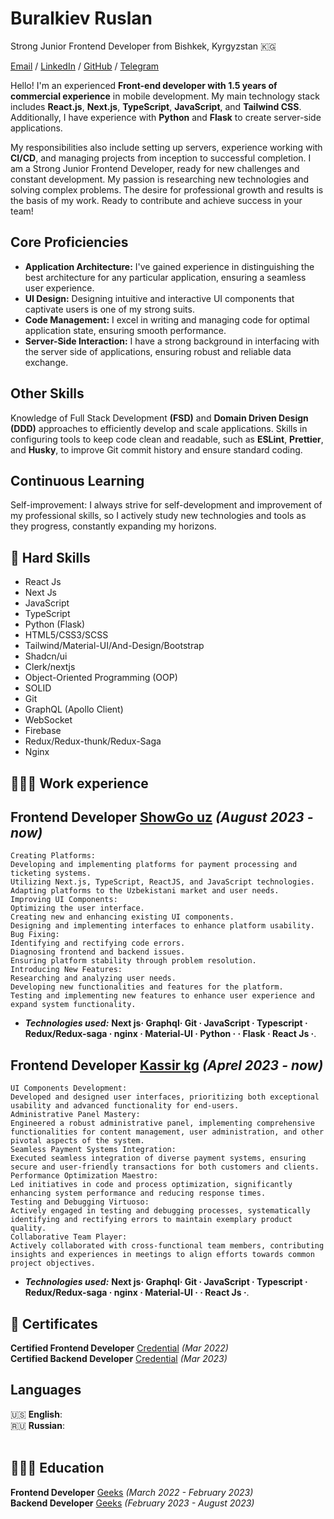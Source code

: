 # Buralkiev Ruslan
Strong Junior Frontend Developer from Bishkek, Kyrgyzstan 🇰🇬 <br/>

[Email](ruslanburalkiev8@gmail.com) / [LinkedIn](https://www.linkedin.com/in/ruslan-buralkiev-869000264/) / [GitHub](https://github.com/Ruslan321532) / [Telegram](https://t.me/atlantiS2k)

Hello! I'm an experienced **Front-end developer with 1.5 years of commercial experience** in mobile development. My main technology stack includes **React.js**, **Next.js**, **TypeScript**, **JavaScript**, and **Tailwind CSS**. Additionally, I have experience with **Python** and **Flask** to create server-side applications.

My responsibilities also include setting up servers, experience working with **CI/CD**, and managing projects from inception to successful completion. I am a Strong Junior Frontend Developer, ready for new challenges and constant development. My passion is researching new technologies and solving complex problems. The desire for professional growth and results is the basis of my work. Ready to contribute and achieve success in your team!

## Core Proficiencies

- **Application Architecture:** I've gained experience in distinguishing the best architecture for any particular application, ensuring a seamless user experience.
- **UI Design:** Designing intuitive and interactive UI components that captivate users is one of my strong suits.
- **Code Management:** I excel in writing and managing code for optimal application state, ensuring smooth performance.
- **Server-Side Interaction:** I have a strong background in interfacing with the server side of applications, ensuring robust and reliable data exchange.

## Other Skills

Knowledge of Full Stack Development **(FSD)** and **Domain Driven Design (DDD)** approaches to efficiently develop and scale applications.
Skills in configuring tools to keep code clean and readable, such as **ESLint**, **Prettier**, and **Husky**, to improve Git commit history and ensure standard coding.

## Continuous Learning

Self-improvement: I always strive for self-development and improvement of my professional skills, so I actively study new technologies and tools as they progress, constantly expanding my horizons.

## 🎯 Hard Skills

- React Js
- Next Js
- JavaScript
- TypeScript
- Python (Flask)
- HTML5/CSS3/SCSS
- Tailwind/Material-UI/And-Design/Bootstrap
- Shadcn/ui
- Clerk/nextjs
- Object-Oriented Programming (OOP)
- SOLID
- Git
- GraphQL (Apollo Client)
- WebSocket
- Firebase
- Redux/Redux-thunk/Redux-Saga
- Nginx

## 👩🏼‍💻 Work experience

## **Frontend Developer** [ShowGo uz](https://showgo.uz/) _(August 2023 - now)_ <br>
    Creating Platforms:
    Developing and implementing platforms for payment processing and ticketing systems.
    Utilizing Next.js, TypeScript, ReactJS, and JavaScript technologies.
    Adapting platforms to the Uzbekistani market and user needs.
    Improving UI Components:
    Optimizing the user interface.
    Creating new and enhancing existing UI components.
    Designing and implementing interfaces to enhance platform usability.
    Bug Fixing:
    Identifying and rectifying code errors.
    Diagnosing frontend and backend issues.
    Ensuring platform stability through problem resolution.
    Introducing New Features:
    Researching and analyzing user needs.
    Developing new functionalities and features for the platform.
    Testing and implementing new features to enhance user experience and expand system functionality.


- **_Technologies used:_** **Next js· Graphql· Git · JavaScript · Typescript · Redux/Redux-saga · nginx · Material-UI · Python · · Flask ·  React Js ·**.

## **Frontend Developer** [Kassir kg](https://kassir.kg/) _(Aprel 2023 - now)_ <br>
    UI Components Development:
    Developed and designed user interfaces, prioritizing both exceptional usability and advanced functionality for end-users.
    Administrative Panel Mastery:
    Engineered a robust administrative panel, implementing comprehensive functionalities for content management, user administration, and other pivotal aspects of the system.
    Seamless Payment Systems Integration:
    Executed seamless integration of diverse payment systems, ensuring secure and user-friendly transactions for both customers and clients.
    Performance Optimization Maestro:
    Led initiatives in code and process optimization, significantly enhancing system performance and reducing response times.
    Testing and Debugging Virtuoso:
    Actively engaged in testing and debugging processes, systematically identifying and rectifying errors to maintain exemplary product quality.
    Collaborative Team Player:
    Actively collaborated with cross-functional team members, contributing insights and experiences in meetings to align efforts towards common project objectives.

- **_Technologies used:_** **Next js· Graphql· Git · JavaScript · Typescript · Redux/Redux-saga · nginx · Material-UI · · React Js ·**.


## 📃 Certificates

**Certified Frontend Developer** [Credential](https://tartip.kg/verify/EB230001414A0084000106596) _(Mar 2022)_ <br>
**Certified Backend Developer** [Credential](https://tartip.kg/verify/EB230001414A0084000106596) _(Mar 2023)_ <br>

## Languages

🇺🇸 **English**:<br>
🇷🇺 **Russian**:
<br><br>

## 👩🏼‍🎓 Education

**Frontend Developer** [Geeks](https://geeks.kg/) _(March 2022 - February 2023)_ <br>
**Backend Developer** [Geeks](https://geeks.kg/) _(February 2023 - August 2023)_ <br>